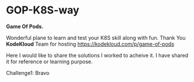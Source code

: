 # GOP-K8S-way
**Game Of Pods.**

Wonderful plane to learn and test your K8S skill along with fun.
Thank You **KodeKloud** Team for hosting https://kodekloud.com/p/game-of-pods

Here I would like to share the solutions I worked to acheive it.
I have shared it for reference or learning purpose.

Challenge1: Bravo
